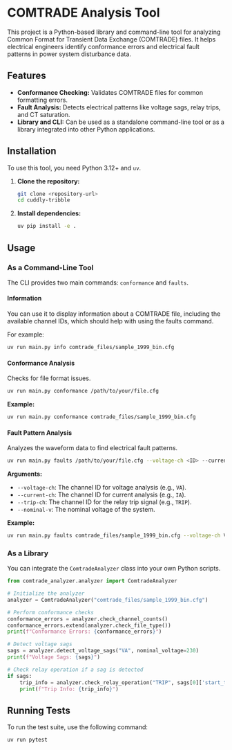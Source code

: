 # COMTRADE Analysis Tool

This project is a Python-based library and command-line tool for analyzing Common Format for Transient Data Exchange (COMTRADE) files. It helps electrical engineers identify conformance errors and electrical fault patterns in power system disturbance data.

## Features

- **Conformance Checking:** Validates COMTRADE files for common formatting errors.
- **Fault Analysis:** Detects electrical patterns like voltage sags, relay trips, and CT saturation.
- **Library and CLI:** Can be used as a standalone command-line tool or as a library integrated into other Python applications.

## Installation

To use this tool, you need Python 3.12+ and `uv`.

1.  **Clone the repository:**
    ```bash
    git clone <repository-url>
    cd cuddly-tribble
    ```

2.  **Install dependencies:**
    ```bash
    uv pip install -e .
    ```

## Usage

### As a Command-Line Tool

The CLI provides two main commands: `conformance` and `faults`.

#### Information

You can use it to display information about a COMTRADE file, including the available channel IDs, which should help with using the faults command.

For example:
```bash
uv run main.py info comtrade_files/sample_1999_bin.cfg
```

#### Conformance Analysis

Checks for file format issues.

```bash
uv run main.py conformance /path/to/your/file.cfg
```

**Example:**
```bash
uv run main.py conformance comtrade_files/sample_1999_bin.cfg
```

#### Fault Pattern Analysis

Analyzes the waveform data to find electrical fault patterns.

```bash
uv run main.py faults /path/to/your/file.cfg --voltage-ch <ID> --current-ch <ID> --trip-ch <ID> --nominal-v <voltage>
```

**Arguments:**

-   `--voltage-ch`: The channel ID for voltage analysis (e.g., `VA`).
-   `--current-ch`: The channel ID for current analysis (e.g., `IA`).
-   `--trip-ch`: The channel ID for the relay trip signal (e.g., `TRIP`).
-   `--nominal-v`: The nominal voltage of the system.

**Example:**
```bash
uv run main.py faults comtrade_files/sample_1999_bin.cfg --voltage-ch VA --current-ch IA --trip-ch TRIP --nominal-v 230
```

### As a Library

You can integrate the `ComtradeAnalyzer` class into your own Python scripts.

```python
from comtrade_analyzer.analyzer import ComtradeAnalyzer

# Initialize the analyzer
analyzer = ComtradeAnalyzer("comtrade_files/sample_1999_bin.cfg")

# Perform conformance checks
conformance_errors = analyzer.check_channel_counts()
conformance_errors.extend(analyzer.check_file_type())
print(f"Conformance Errors: {conformance_errors}")

# Detect voltage sags
sags = analyzer.detect_voltage_sags("VA", nominal_voltage=230)
print(f"Voltage Sags: {sags}")

# Check relay operation if a sag is detected
if sags:
    trip_info = analyzer.check_relay_operation("TRIP", sags[0]['start_time'])
    print(f"Trip Info: {trip_info}")
```

## Running Tests

To run the test suite, use the following command:
```bash
uv run pytest
```
